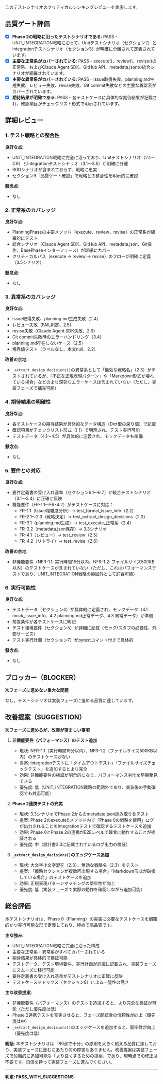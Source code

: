このテストシナリオのクリティカルシンキングレビューを実施します。

## 品質ゲート評価

- [x] **Phase 2の戦略に沿ったテストシナリオである**: PASS - UNIT_INTEGRATION戦略に沿って、Unitテストシナリオ（セクション2）とIntegrationテストシナリオ（セクション3）が明確に分離されて定義されています。
- [x] **主要な正常系がカバーされている**: PASS - execute()、review()、revise()の正常系、およびClaude Agent SDK、GitHub API、metadata.jsonの統合シナリオが網羅されています。
- [x] **主要な異常系がカバーされている**: PASS - Issue取得失敗、planning.md生成失敗、レビュー失敗、revise失敗、Git commit失敗などの主要な異常系がカバーされています。
- [x] **期待結果が明確である**: PASS - 各テストケースに具体的な期待結果が記載され、確認項目がチェックリスト形式で明示されています。

## 詳細レビュー

### 1. テスト戦略との整合性

**良好な点**:
- UNIT_INTEGRATION戦略に完全に沿っており、Unitテストシナリオ（2.1〜2.6）とIntegrationテストシナリオ（3.1〜3.5）が明確に分離
- BDDシナリオが含まれておらず、戦略に忠実
- セクション9「品質ゲート確認」で戦略との整合性を明示的に確認

**懸念点**:
- なし

### 2. 正常系のカバレッジ

**良好な点**:
- PlanningPhaseの主要メソッド（execute、review、revise）の正常系が網羅的にテスト
- 統合シナリオ（Claude Agent SDK、GitHub API、metadata.json、Git操作、BasePhaseインターフェース）が詳細にカバー
- クリティカルパス（execute → review → revise）のフローが明確に定義（3.5シナリオ）

**懸念点**:
- なし

### 3. 異常系のカバレッジ

**良好な点**:
- Issue取得失敗、planning.md生成失敗（2.4）
- レビュー失敗（FAIL判定、2.5）
- revise失敗（Claude Agent SDK失敗、2.6）
- Git commit失敗時のエラーハンドリング（3.4）
- planning.md存在しないケース（2.5）
- 境界値テスト（ラベルなし、本文null、2.2）

**改善の余地**:
- `_extract_design_decisions()`の異常系として「無効な戦略名」（2.3）がテストされているが、「不正な正規表現パターン」や「Markdown形式が壊れている場合」などのより深刻なエラーケースは含まれていない（ただし、実装フェーズで補完可能）

### 4. 期待結果の明確性

**良好な点**:
- 各テストケースの期待結果が具体的なデータ構造（Dict型の戻り値）で記載
- 確認項目がチェックリスト形式（[ ]）で明示され、テスト実行可能
- テストデータ（4.1〜4.5）が具体的に定義され、モックデータも準備

**懸念点**:
- なし

### 5. 要件との対応

**良好な点**:
- 要件定義書の受け入れ基準（セクション6.1〜6.7）が統合テストシナリオ（3.1〜3.4）に正確に反映
- 機能要件（FR-1.1〜FR-4.2）がテストケースに対応：
  - FR-1.1（Issue複雑度分析）→ test_format_issue_info（2.2）
  - FR-2.1〜2.3（戦略決定）→ test_extract_design_decisions（2.3）
  - FR-3.1（planning.md生成）→ test_execute_正常系（2.4）
  - FR-3.2（metadata.json保存）→ 3.3シナリオ
  - FR-4.1（レビュー）→ test_review（2.5）
  - FR-4.2（リトライ）→ test_revise（2.6）

**改善の余地**:
- 非機能要件（NFR-1.1: 実行時間15分以内、NFR-1.2: ファイルサイズ500KB以内）のテストケースが含まれていない（ただし、これはパフォーマンステストであり、UNIT_INTEGRATION戦略の範囲外として許容可能）

### 6. 実行可能性

**良好な点**:
- テストデータ（セクション4）が具体的に定義され、モックデータ（4.1 mock_issue_info、4.2 planning.md正常データ、4.3 異常データ）が準備
- 前提条件が各テストケースに明記
- テスト環境要件（セクション5）が詳細に記載（モック/スタブの必要性、外部サービス）
- テスト実行計画（セクション7）がpytestコマンド付きで具体的

**懸念点**:
- なし

## ブロッカー（BLOCKER）

**次フェーズに進めない重大な問題**

なし。テストシナリオは実装フェーズに進める品質に達しています。

## 改善提案（SUGGESTION）

**次フェーズに進めるが、改善が望ましい事項**

1. **非機能要件（パフォーマンス）のテスト追加**
   - 現状: NFR-1.1（実行時間15分以内）、NFR-1.2（ファイルサイズ500KB以内）のテストケースがない
   - 提案: Integrationテストに「タイムアウトテスト」「ファイルサイズチェックテスト」を追加するとより完全
   - 効果: 非機能要件の検証が明示的になり、パフォーマンス劣化を早期発見できる
   - 優先度: 低（UNIT_INTEGRATION戦略の範囲外であり、実装後の手動確認でも対応可能）

2. **Phase 2連携テストの充実**
   - 現状: 3.3シナリオでPhase 2からのmetadata.json読み取りをテスト
   - 提案: Phase 2のexecute()メソッド内で「Phase 0の戦略を使用」ログが出力されることをIntegrationテストで確認するテストケースを追加
   - 効果: Phase 0とPhase 2の連携がE2Eレベルで確実に動作することが検証される
   - 優先度: 中（設計書3.3に記載されているログ出力の検証）

3. **`_extract_design_decisions()`のエッジケース追加**
   - 現状: 大文字小文字混在（2.3）、無効な戦略名（2.3）をテスト
   - 提案: 「戦略セクションが複数回出現する場合」「Markdown形式が破損している場合」のテストケースを追加
   - 効果: 正規表現パターンマッチングの堅牢性が向上
   - 優先度: 低（実装フェーズで実際の動作を確認しながら追加可能）

## 総合評価

本テストシナリオは、Phase 0（Planning）の実装に必要なテストケースを網羅的かつ実行可能な形で定義しており、極めて高品質です。

**主な強み**:
- UNIT_INTEGRATION戦略に完全に沿った構成
- 主要な正常系・異常系がすべてカバーされている
- 期待結果が具体的で検証可能
- テストデータ、テスト環境要件、実行計画が詳細に記載され、実装フェーズにスムーズに移行可能
- 要件定義書の受け入れ基準がテストシナリオに正確に反映
- テストケースマトリクス（セクション8）による一覧性の高さ

**主な改善提案**:
- 非機能要件（パフォーマンス）のテストを追加すると、より完全な検証が可能（ただし優先度は低）
- Phase 2連携テストを充実させると、フェーズ間統合の信頼性が向上（優先度は中）
- `_extract_design_decisions()`のエッジケースを追加すると、堅牢性が向上（優先度は低）

**総括**:
本テストシナリオは「80点で十分」の原則を大きく超える品質に達しており、実装フェーズに進むにあたり何の障害もありません。改善提案は実装フェーズで段階的に追加可能な「より良くするための提案」であり、現時点での修正は不要です。自信を持って実装フェーズに進んでください。

---
**判定: PASS_WITH_SUGGESTIONS**